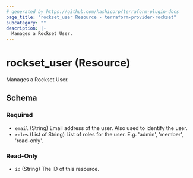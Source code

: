 ```yaml
---
# generated by https://github.com/hashicorp/terraform-plugin-docs
page_title: "rockset_user Resource - terraform-provider-rockset"
subcategory: ""
description: |-
  Manages a Rockset User.
---
```


# rockset_user (Resource)

Manages a Rockset User.



<!-- schema generated by tfplugindocs -->
## Schema

### Required

- `email` (String) Email address of the user. Also used to identify the user.
- `roles` (List of String) List of roles for the user. E.g. 'admin', 'member', 'read-only'.

### Read-Only

- `id` (String) The ID of this resource.


